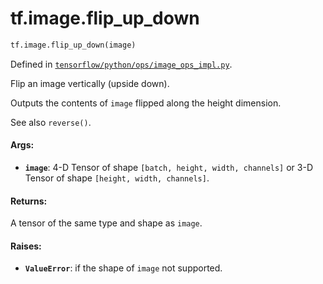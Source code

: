 <div itemscope itemtype="http://developers.google.com/ReferenceObject">
<meta itemprop="name" content="tf.image.flip_up_down" />
<meta itemprop="path" content="Stable" />
</div>

# tf.image.flip_up_down

``` python
tf.image.flip_up_down(image)
```



Defined in [`tensorflow/python/ops/image_ops_impl.py`](/code/stable/tensorflow/python/ops/image_ops_impl.py).

Flip an image vertically (upside down).

Outputs the contents of `image` flipped along the height dimension.

See also `reverse()`.

#### Args:

* <b>`image`</b>: 4-D Tensor of shape `[batch, height, width, channels]` or
         3-D Tensor of shape `[height, width, channels]`.


#### Returns:

A tensor of the same type and shape as `image`.


#### Raises:

* <b>`ValueError`</b>: if the shape of `image` not supported.